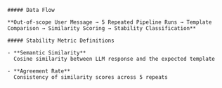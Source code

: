 
    ##### Data Flow

    **Out-of-scope User Message → 5 Repeated Pipeline Runs → Template Comparison → Similarity Scoring → Stability Classification**

    ##### Stability Metric Definitions

    - **Semantic Similarity**  
      Cosine similarity between LLM response and the expected template  

    - **Agreement Rate**  
      Consistency of similarity scores across 5 repeats  
    
